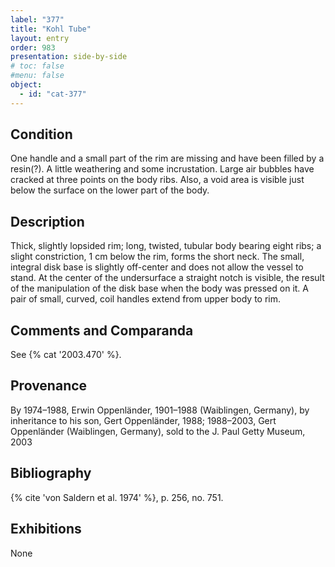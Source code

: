```yaml
---
label: "377"
title: "Kohl Tube"
layout: entry
order: 983
presentation: side-by-side
# toc: false
#menu: false 
object:
  - id: "cat-377"
---
```


## Condition

One handle and a small part of the rim are missing and have been filled by a resin(?). A little weathering and some incrustation. Large air bubbles have cracked at three points on the body ribs. Also, a void area is visible just below the surface on the lower part of the body.

## Description

Thick, slightly lopsided rim; long, twisted, tubular body bearing eight ribs; a slight constriction, 1 cm below the rim, forms the short neck. The small, integral disk base is slightly off-center and does not allow the vessel to stand. At the center of the undersurface a straight notch is visible, the result of the manipulation of the disk base when the body was pressed on it. A pair of small, curved, coil handles extend from upper body to rim.

## Comments and Comparanda

See {% cat '2003.470' %}.

## Provenance

By 1974–1988, Erwin Oppenländer, 1901–1988 (Waiblingen, Germany), by inheritance to his son, Gert Oppenländer, 1988; 1988–2003, Gert Oppenländer (Waiblingen, Germany), sold to the J. Paul Getty Museum, 2003

## Bibliography

{% cite 'von Saldern et al. 1974' %}, p. 256, no. 751.

## Exhibitions

None